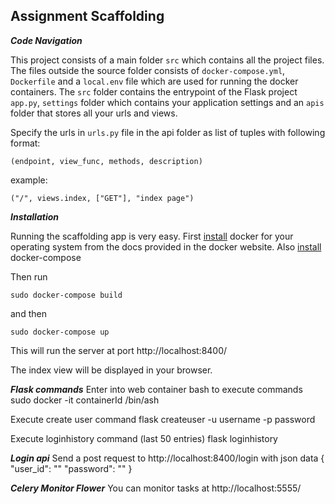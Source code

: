 ## Assignment Scaffolding

***Code Navigation***

This project consists of a main folder `src` which contains all the project files. The files outside the source folder consists of `docker-compose.yml`, `Dockerfile` and a `local.env` file which are used for running the docker containers. The `src` folder contains the entrypoint of the Flask project `app.py`, `settings` folder which contains your application settings and an `apis` folder that stores all your urls and views.

Specify the urls in `urls.py` file in the api folder as list of tuples with following format:

    (endpoint, view_func, methods, description)
example:

    ("/", views.index, ["GET"], "index page")

***Installation***

Running the scaffolding app is very easy. First [install](https://docs.docker.com/install/) docker for your operating system from the docs provided in the docker website. Also [install](https://docs.docker.com/compose/install/) docker-compose

Then run

    sudo docker-compose build
and then

    sudo docker-compose up
This will run the server at port http://localhost:8400/

The index view will be displayed in your browser.

***Flask commands***
Enter into web container bash to execute commands
    sudo docker -it containerId /bin/ash

Execute create user command
    flask createuser -u username -p password

Execute loginhistory command (last 50 entries)
    flask loginhistory

***Login api***
Send a post request to http://localhost:8400/login 
with json data
    {
        "user_id": "<username>"
        "password": "<password>"
    }

***Celery Monitor Flower***
You can monitor tasks at http://localhost:5555/